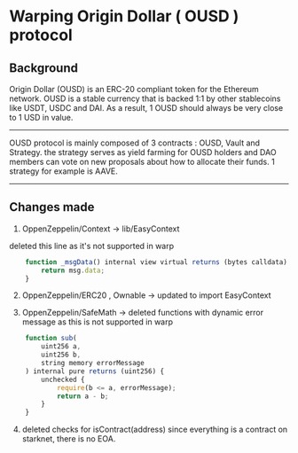 # **Warping Origin Dollar ( OUSD ) protocol**
## Background
Origin Dollar (OUSD) is an ERC-20 compliant token for the Ethereum network. 
OUSD is a stable currency that is backed 1:1 by other stablecoins like USDT, USDC and DAI. As a result, 1 OUSD should always be very close to 1 USD in value.
<hr>
OUSD protocol is mainly composed of 3 contracts : OUSD, Vault and Strategy.
the strategy serves as yield farming for OUSD holders and DAO members can vote on new proposals about how to allocate their funds. 1 strategy for example is AAVE.

<hr>

## **Changes made**

1. OppenZeppelin/Context -> lib/EasyContext

deleted this line as it's not supported in warp
```javascript
    function _msgData() internal view virtual returns (bytes calldata) {
        return msg.data;
    }
```

2. OppenZeppelin/ERC20 , Ownable -> updated to import EasyContext

3. OppenZeppelin/SafeMath -> deleted functions with dynamic error message as this is not supported in warp

```javascript
    function sub(
        uint256 a,
        uint256 b,
        string memory errorMessage
    ) internal pure returns (uint256) {
        unchecked {
            require(b <= a, errorMessage);
            return a - b;
        }
    }

```
4. deleted checks for isContract(address) since everything is a contract on starknet, there is no EOA.

